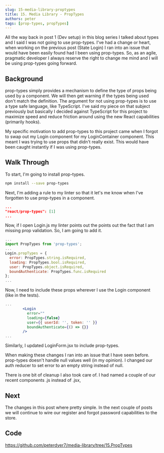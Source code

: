 ```yaml
---
slug: 15-media-library-proptypes
title: 15. Media Library - PropTypes
authors: peter
tags: [prop-types, propTypes]
---
```


All the way back in post 1 (Dev setup) in this blog series I talked about types and I said I was not going to use prop-types. I've had a change or heart, when working on the previous post (State Login) I ran into an issue that would have been easily found had I been using prop-types. So, as an agile, pragmatic developer I always reserve the right to change me mind and I will be using prop-types going forward.

<!--truncate-->

## Background

prop-types simply provides a mechanism to define the type of props being used by a component. We will then get warning if the types being used don't match the definition. The argument for not using prop-types is to use a type safe language, like TypeScript. I've said my piece on that subject previously but basically I decided against TypeScript for this project to maximize speed and reduce friction around using the new React capabilities (primarily hooks).

My specific motivation to add prop-types to this project came when I forgot to swap out my Login component for my LoginContainer component. This meant I was trying to use props that didn't really exist. This would have been caught instantly if I was using prop-types.

## Walk Through

To start, I'm going to install prop-types.

```bash
npm install --save prop-types
```

Next, I'm adding a rule to my linter so that it let's me know when I've forgotten to use prop-types in a component.

```json title=".eslintrc"
...
"react/prop-types": [1]
...
```

Now, if I open Login.js my linter points out the points out the fact that I am missing prop validation. So, I am going to add it.

```jsx title="Login.jsx"
...
import PropTypes from 'prop-types';
...
Login.propTypes = {
  error: PropTypes.string.isRequired,
  loading: PropTypes.bool.isRequired,
  user: PropTypes.object.isRequired,
  boundAuthenticate: PropTypes.func.isRequired
};
...
```

Now, I need to include these props wherever I use the Login component (like in the tests).

```jsx title="Login.test.jsx"
...
        <Login
          error=""
          loading={false}
          user={{ userId: '', token: '' }}
          boundAuthenticate={() => {}}
        />
...
```

Similarly, I updated LoginForm.jsx to include prop-types.

When making these changes I ran into an issue that I have seen before. prop-types doesn't handle null values well (in my opinion). I changed our auth reducer to set error to an empty string instead of null.

There is one bit of cleanup I also took care of. I had named a couple of our recent components .js instead of .jsx,

## Next

The changes in this post where pretty simple. In the next couple of posts we will continue to wire our register and forgot password capabilities to the store.

## Code

<https://github.com/peterdyer7/media-library/tree/15.PropTypes>
